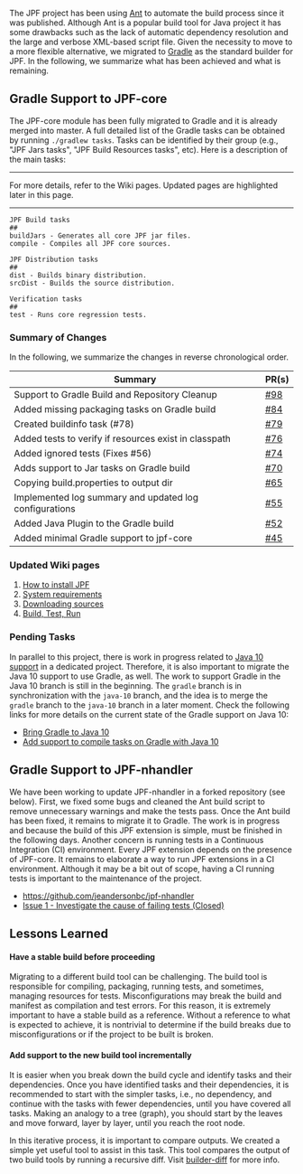 The JPF project has been using [Ant](https://ant.apache.org/.md) to automate the build process since it was published. Although Ant is a popular build tool for Java project it has some drawbacks such as the lack of automatic dependency resolution and the large and verbose XML-based script file. Given the necessity to move to a more flexible alternative, we migrated to [Gradle](https://gradle.org/.md) as the standard builder for JPF. In the following, we summarize what has been achieved and what is remaining.

## Gradle Support to JPF-core

The JPF-core module has been fully migrated to Gradle and it is already merged into master.
A full detailed list of the Gradle tasks can be obtained by running `./gradlew tasks`. Tasks can be identified by their group (e.g., "JPF Jars tasks", "JPF Build Resources tasks", etc).
Here is a description of the main tasks:


***
For more details, refer to the Wiki pages. Updated pages are highlighted later in this page.
***


```
JPF Build tasks
## 
buildJars - Generates all core JPF jar files.
compile - Compiles all JPF core sources.

JPF Distribution tasks
## 
dist - Builds binary distribution.
srcDist - Builds the source distribution.

Verification tasks
## 
test - Runs core regression tests.
```

### Summary of Changes


In the following, we summarize the changes in reverse chronological order.

|Summary| PR(s) |
|---|---|
|Support to Gradle Build and Repository Cleanup | [#98](https://github.com/javapathfinder/jpf-core/pull/98.md) |
|Added missing packaging tasks on Gradle build | [#84](https://github.com/javapathfinder/jpf-core/pull/84.md) |
|Created buildinfo task (#78) | [#79](https://github.com/javapathfinder/jpf-core/pull/79.md) |
|Added tests to verify if resources exist in classpath | [#76](https://github.com/javapathfinder/jpf-core/pull/76.md) |
|Added ignored tests (Fixes #56) | [#74](https://github.com/javapathfinder/jpf-core/pull/74.md) |
|Adds support to Jar tasks on Gradle build | [#70](https://github.com/javapathfinder/jpf-core/pull/70.md) |
|Copying build.properties to output dir | [#65](https://github.com/javapathfinder/jpf-core/pull/75.md) |
|Implemented log summary and updated log configurations | [#55](https://github.com/javapathfinder/jpf-core/pull/55.md) |
|Added Java Plugin to the Gradle build | [#52](https://github.com/javapathfinder/jpf-core/pull/52.md) |
|Added minimal Gradle support to jpf-core | [#45](https://github.com/javapathfinder/jpf-core/pull/45.md) |



### Updated Wiki pages

1. [How to install JPF](https://github.com/javapathfinder/jpf-core/wiki/how-to-install-jpf.md)
2. [System requirements](https://github.com/javapathfinder/jpf-core/wiki/system-requirements.md)
3. [Downloading sources](https://github.com/javapathfinder/jpf-core/wiki/downloading-sources.md)
4. [Build, Test, Run](https://github.com/javapathfinder/jpf-core/wiki/build,-test,-run.md)

### Pending Tasks

In parallel to this project, there is work in progress related to [Java 10 support](https://github.com/javapathfinder/jpf-core/wiki/support-java-10-for-jpf-core.md) in a dedicated project.
Therefore, it is also important to migrate the Java 10 support to use Gradle, as well.
The work to support Gradle in the Java 10 branch is still in the beginning.
The `gradle` branch is in synchronization with the `java-10` branch, and the idea is to merge the `gradle` branch to the `java-10` branch in a later moment. Check the following links for more details on the current state of the Gradle support on Java 10:

* [Bring Gradle to Java 10](https://github.com/javapathfinder/jpf-core/issues/138.md)
* [Add support to compile tasks on Gradle with Java 10](https://github.com/javapathfinder/jpf-core/issues/139.md)

## Gradle Support to JPF-nhandler

We have been working to update JPF-nhandler in a forked repository (see below).
First, we fixed some bugs and cleaned the Ant build script to remove unnecessary warnings and make the tests pass.
Once the Ant build has been fixed, it remains to migrate it to Gradle.
The work is in progress and because the build of this JPF extension is simple, must be finished in the following days.
Another concern is running tests in a Continuous Integration (CI) environment. Every JPF extension depends on the presence of JPF-core. It remains to elaborate a way to run JPF extensions in a CI environment. Although it may be a bit out of scope, having a CI running tests is important to the maintenance of the project.

- https://github.com/jeandersonbc/jpf-nhandler
- [Issue 1 - Investigate the cause of failing tests (Closed)](https://github.com/jeandersonbc/jpf-nhandler/issues/1.md)

## Lessons Learned

#### Have a stable build before proceeding

Migrating to a different build tool can be challenging. The build tool is responsible for compiling, packaging, running tests, and sometimes, managing resources for tests. Misconfigurations may break the build and manifest as compilation and test errors. For this reason, it is extremely important to have a stable build as a reference. Without a reference to what is expected to achieve, it is nontrivial to determine if the build breaks due to misconfigurations or if the project to be built is broken.

#### Add support to the new build tool incrementally

It is easier when you break down the build cycle and identify tasks and their dependencies. Once you have identified tasks and their dependencies, it is recommended to start with the simpler tasks, i.e., no dependency, and continue with the tasks with fewer dependencies, until you have covered all tasks.
Making an analogy to a tree (graph), you should start by the leaves and move forward, layer by layer, until you reach the root node.

In this iterative process, it is important to compare outputs. We created a simple yet useful tool to assist in this task. This tool compares the output of two build tools by running a recursive diff. Visit [builder-diff](https://github.com/jeandersonbc/builder-diff.md) for more info.